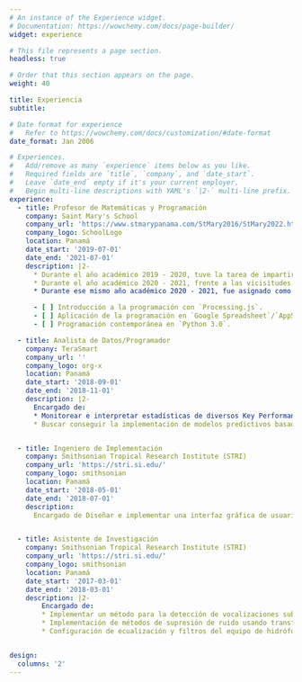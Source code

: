 ```yaml
---
# An instance of the Experience widget.
# Documentation: https://wowchemy.com/docs/page-builder/
widget: experience

# This file represents a page section.
headless: true

# Order that this section appears on the page.
weight: 40

title: Experiencia
subtitle:

# Date format for experience
#   Refer to https://wowchemy.com/docs/customization/#date-format
date_format: Jan 2006

# Experiences.
#   Add/remove as many `experience` items below as you like.
#   Required fields are `title`, `company`, and `date_start`.
#   Leave `date_end` empty if it's your current employer.
#   Begin multi-line descriptions with YAML's `|2-` multi-line prefix.
experience:
  - title: Profesor de Matemáticas y Programación
    company: Saint Mary's School
    company_url: 'https://www.stmarypanama.com/StMary2016/StMary2022.html'
    company_logo: SchoolLogo
    location: Panamá
    date_start: '2019-07-01'
    date_end: '2021-07-01'
    description: |2-
      * Durante el año académico 2019 - 2020, tuve la tarea de impartir clases de matemáticas a 3er y 4to grado desde un punto de vista más moderno, usando gamificación en clases e implementando herramientas tecnológicas como plataformas asistentes a la educación como Google Classroom, entre otras.
      * Durante el año académico 2020 - 2021, frente a las vicisitudes de la pandemia COVID-19, se le dio la tarea de co-coordinar el planeamiento académico virtual de 5to grado en matemáticas, el cual lo enfocó a un gran número de actividades y asignaciones didácticas incentivando la investigación y el pensamiento ingenieril.
      * Durante ese mismo año académico 2020 - 2021, fue asignado como único profesor del primer curso de programación para 10mo grado, lo cual le conllevo a diseñar el pénsum curricular de la materia, la cual fue enfocada en 3 áreas impartidas por cada trimestre:

      - [ ] Introducción a la programación con `Processing.js`.
      - [ ] Aplicación de la programación en `Google Spreadsheet`/`AppScript`.
      - [ ] Programación contemporánea en `Python 3.0`.

  - title: Analista de Datos/Programador
    company: TeraSmart
    company_url: ''
    company_logo: org-x
    location: Panamá
    date_start: '2018-09-01'
    date_end: '2018-11-01'
    description: |2-
      Encargado de:
      * Monitorear e interpretar estadísticas de diversos Key Performance Metrics (KPIs), tales como: `tasas de conversión`, `click-through-rate`, `bounce-rate`, etc., para los distintos departamentos de la empresa enfocados en e-commerce.
      * Buscar conseguir la implementación de modelos predictivos basados en la interpretación del comportamiento de los usuarios.


  - title: Ingeniero de Implementación
    company: Smithsonian Tropical Research Institute (STRI)
    company_url: 'https://stri.si.edu/'
    company_logo: smithsonian
    location: Panamá
    date_start: '2018-05-01'
    date_end: '2018-07-01'
    description:
      Encargado de Diseñar e implementar una interfaz gráfica de usuario (GUI) que facilitara la ejecución, gestión y visualización de las etapas de detección y supresión de ruido del proyecto [**"Acoustic recognition of manatee vocalizations"**](https://www.misionmanati.org/).


  - title: Asistente de Investigación
    company: Smithsonian Tropical Research Institute (STRI)
    company_url: 'https://stri.si.edu/'
    company_logo: smithsonian
    location: Panamá
    date_start: '2017-03-01'
    date_end: '2018-03-01'
    description: |2-
        Encargado de:
        * Implementar un método para la detección de vocalizaciones subacuáticas basado en análisis de autocorrelación de sub-bandas en el dominio `wavelet`.
        * Implementación de métodos de supresión de ruido usando transformada `wavelet` y `subespacio de señal`.
        * Configuración de ecualización y filtros del equipo de hidrófonos.


design:
  columns: '2'
---
```

